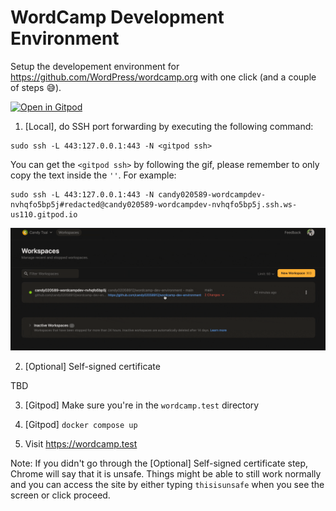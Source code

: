 # WordCamp Development Environment

Setup the developement environment for https://github.com/WordPress/wordcamp.org with one click (and a couple of steps 😅).

[![Open in Gitpod](https://gitpod.io/button/open-in-gitpod.svg)](https://gitpod.io/#https://github.com/candy02058912/wordcamp-dev-environment)

1. [Local], do SSH port forwarding by executing the following command:
```
sudo ssh -L 443:127.0.0.1:443 -N <gitpod ssh>
```

You can get the `<gitpod ssh>` by following the gif, please remember to only copy the text inside the `''`.
For example:
```
sudo ssh -L 443:127.0.0.1:443 -N candy020589-wordcampdev-nvhqfo5bp5j#redacted@candy020589-wordcampdev-nvhqfo5bp5j.ssh.ws-us110.gitpod.io
```

![gitpod-ssh](./gitpod-ssh.gif)

2. [Optional] Self-signed certificate

TBD

3. [Gitpod] Make sure you're in the `wordcamp.test` directory

4. [Gitpod] `docker compose up`

5. Visit https://wordcamp.test

Note: If you didn't go through the [Optional] Self-signed certificate step, Chrome will say that it is unsafe. Things might be able to still work normally and you can access the site by either typing `thisisunsafe` when you see the screen or click proceed.